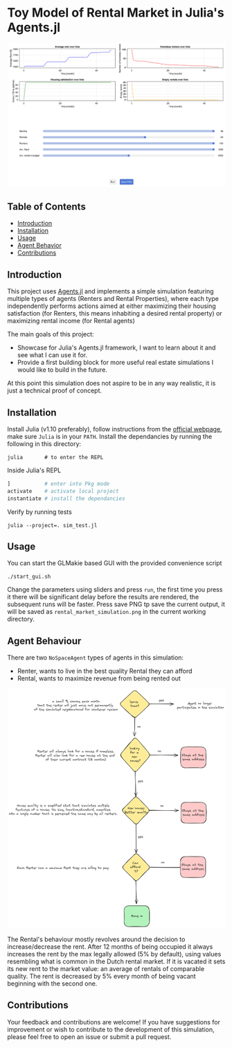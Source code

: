 # Toy Model of Rental Market in Julia's Agents.jl

![](rental_market_simulation.png)

## Table of Contents
- [Introduction](#introduction)
- [Installation](#installation)
- [Usage](#usage)
- [Agent Behavior](#agent-behaviour)
- [Contributions](#contributions)

## Introduction

This project uses [Agents.jl](https://juliadynamics.github.io/Agents.jl/stable/) and implements a simple simulation featuring multiple types of agents (Renters and Rental Properties), where each type independently performs actions aimed at either maximizing their housing satisfaction (for Renters, this means inhabiting a desired rental property) or maximizing rental income (for Rental agents)

The main goals of this project:
- Showcase for Julia's Agents.jl framework, I want to learn about it and see what I can use it for.
- Provide a first building block for more useful real estate simulations I would like to build in the future.

At this point this simulation does not aspire to be in any way realistic, it is just a technical proof of concept.

## Installation

Install Julia (v1.10 preferably), follow instructions from the [official webpage](https://julialang.org/downloads/), make sure `Julia` is in your `PATH`.
Install the dependancies by running the following in this directory:

```shell
julia       # to enter the REPL
```

Inside Julia's REPL

```julia
]           # enter into Pkg mode
activate    # activate local project
instantiate # install the dependancies
```

Verify by running tests

```shell
julia --project=. sim_test.jl
```

## Usage

You can start the GLMakie based GUI with the provided convenience script

```shell
./start_gui.sh
```

Change the parameters using sliders and press `run`, the first time you press it there will be significant delay before the results are rendered, the subsequent runs will be faster.
Press save PNG tp save the current output, it will be saved as `rental_market_simulation.png` in the current working directory.

## Agent Behaviour

There are two `NoSpaceAgent` types of agents in this simulation:
- Renter, wants to live in the best quality Rental they can afford
- Rental, wants to maximize revenue from being rented out

![Rentrer's Decision Tree](renter-decision-tree.png)

The Rental's behaviour mostly revolves around the decision to increase/decrease the rent. After 12 months of being occupied it always increases the rent by the max legally allowed (5% by default), using values resembling what is common in the Dutch rental market. If it is vacated it sets its new rent to the market value: an average of rentals of comparable quality. The rent is decreased by 5% every month of being vacant beginning with the second one.

## Contributions

Your feedback and contributions are welcome! If you have suggestions for improvement or wish to contribute to the development of this simulation, please feel free to open an issue or submit a pull request.